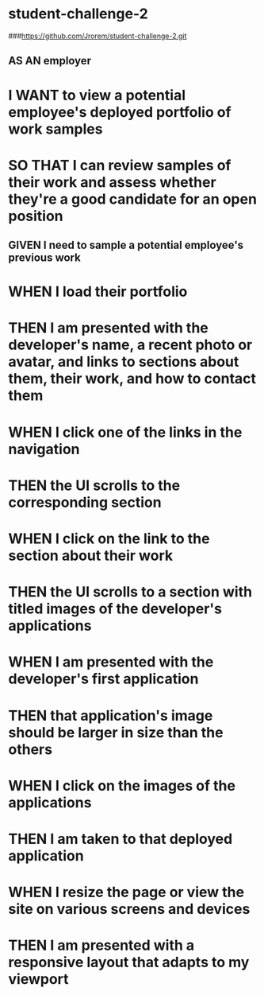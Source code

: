 
# student-challenge-2

###https://github.com/Jrorem/student-challenge-2.git

## AS AN employer

# I WANT to view a potential employee's deployed portfolio of work samples
# SO THAT I can review samples of their work and assess whether they're a good candidate for an open position

## GIVEN I need to sample a potential employee's previous work

# WHEN I load their portfolio
# THEN I am presented with the developer's name, a recent photo or avatar, and links to sections about them, their work, and how to contact them
# WHEN I click one of the links in the navigation
# THEN the UI scrolls to the corresponding section
# WHEN I click on the link to the section about their work
# THEN the UI scrolls to a section with titled images of the developer's applications
# WHEN I am presented with the developer's first application
# THEN that application's image should be larger in size than the others
# WHEN I click on the images of the applications
# THEN I am taken to that deployed application
# WHEN I resize the page or view the site on various screens and devices
# THEN I am presented with a responsive layout that adapts to my viewport
